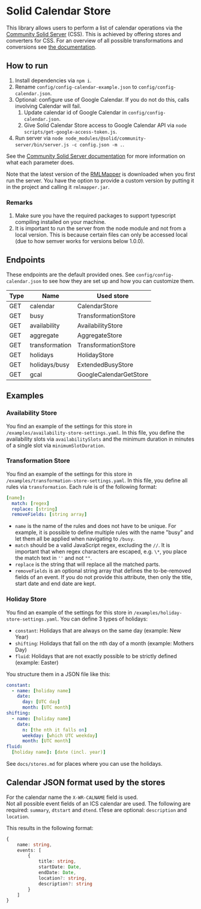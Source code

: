 # Solid Calendar Store

This library allows users to perform a list of calendar operations via the [Community Solid Server](https://github.com/solid/community-server) (CSS).
This is achieved by offering stores and converters for CSS.
For an overview of all possible transformations and 
conversions see [the documentation](`docs`).

## How to run

1. Install dependencies via `npm i`.
2. Rename `config/config-calendar-example.json` to `config/config-calendar.json`.
3. Optional: configure use of Google Calendar. If you do not do this, calls involving Calendar will fail.
   1. Update calendar id of Google Calendar in `config/config-calendar.json`.
   2. Give Solid Calendar Store access to Google Calendar API via `node scripts/get-google-access-token.js`. 
4. Run server via `node node_modules/@solid/community-server/bin/server.js -c config.json -m .`.

See the [Community Solid Server documentation](https://github.com/solid/community-server#configuring-the-server) 
for more information on what each parameter does.

Note that the latest version of the [RMLMapper](https://github.com/RMLio/rmlmapper-java/) is downloaded when you first run the server.
You have the option to provide a custom version by putting it in the project and calling it `rmlmapper.jar`.

### Remarks

1. Make sure you have the required packages to support typescript compiling installed on your machine.
2. It is important to run the server from the node module and not from a local version. This is because certain files can only be accessed local (due to how semver works for versions below 1.0.0).

## Endpoints

These endpoints are the default provided ones.
See `config/config-calendar.json` to see how they are set up and 
how you can customize them.

| Type | Name           | Used store          |
| ---- | -------------- | ------------------- |
| GET  | calendar       | CalendarStore       |
| GET  | busy           | TransformationStore |
| GET  | availability   | AvailabilityStore   |
| GET  | aggregate      | AggregateStore      |
| GET  | transformation | TransformationStore |
| GET  | holidays       | HolidayStore        |
| GET  | holidays/busy  | ExtendedBusyStore   |
| GET  | gcal           | GoogleCalendarGetStore |

## Examples

### Availability Store

You find an example of the settings for this store in `/examples/availability-store-settings.yaml`. 
In this file, you define the availability slots via `availabilitySlots` 
and the minimum duration in minutes of a single slot via `minimumSlotDuration`.

### Transformation Store

You find an example of the settings for this store in `/examples/transformation-store-settings.yaml`.
In this file, you define all rules via `transformation`. 
Each rule is of the following format:

```yaml
[name]:
  match: [regex]
  replace: [string]
  removeFields: [string array]
```

- `name` is the name of the rules and does not have to be unique.
For example, it is possible to define multiple rules with the name "busy" and let them all be applied when navigating to `/busy`.
- `match` should be a valid JavaScript regex, excluding the `//`. 
It is important that when regex characters are escaped, e.g. `\*`, you place the match text in `''` and not `""`.
- `replace` is the string that will replace all the matched parts. 
- `removeFields` is an optional string array that defines the to-be-removed fields of an event. 
  If you do not provide this attribute, then only the title, start date and end date are kept.

### Holiday Store

You find an example of the settings for this store in `/examples/holiday-store-settings.yaml`.
You can define 3 types of holidays:

- `constant`: Holidays that are always on the same day (example: New Year)
- `shifting`: Holidays that fall on the nth day of a month (example: Mothers Day)
- `fluid`: Holidays that are not exactly possible to be strictly defined (example: Easter)

You structure them in a JSON file like this:

```yaml
constant:
  - name: [holiday name]
    date:
      day: [UTC day]
      month: [UTC month]
shifting:
  - name: [holiday name]
    date:
      n: [the nth it falls on]
      weekday: [which UTC weekday]
      month: [UTC month]
fluid:
  [holiday name]: [date (incl. year)]
```

See `docs/stores.md` for places where you can use the holidays.

## Calendar JSON format used by the stores

For the calendar name the `X-WR-CALNAME` field is used.  
Not all possible event fields of an ICS calendar are used. 
The following are required: `summary`, `dtstart` and `dtend`.
tTese are optional: `description` and `location`.

This results in the following format:

```ts
{
    name: string,
    events: [
        {
            title: string,
            startDate: Date,
            endDate: Date,
            location?: string,
            description?: string
        }
    ]
}
```
